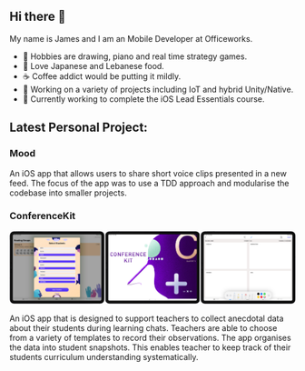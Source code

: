 ## Hi there 👋

My name is James and I am an Mobile Developer at Officeworks.

- 🎹 Hobbies are drawing, piano and real time strategy games.
- 🍣 Love Japanese and Lebanese food.
- ☕️ Coffee addict would be putting it mildly.
- 🔨 Working on a variety of projects including IoT and hybrid Unity/Native.
- 🌱 Currently working to complete the iOS Lead Essentials course.

## Latest Personal Project:

### Mood
An iOS app that allows users to share short voice clips presented in a new feed. The focus of the app was to use a TDD approach and modularise the codebase into smaller projects. 

### ConferenceKit 
![find](/ConferenceKit.jpg)

An iOS app that is designed to support teachers to collect anecdotal data about their students during learning chats. Teachers are able to choose from a variety of templates to record their observations. The app organises the data into student snapshots. This enables teacher to keep track of their students curriculum understanding systematically.
